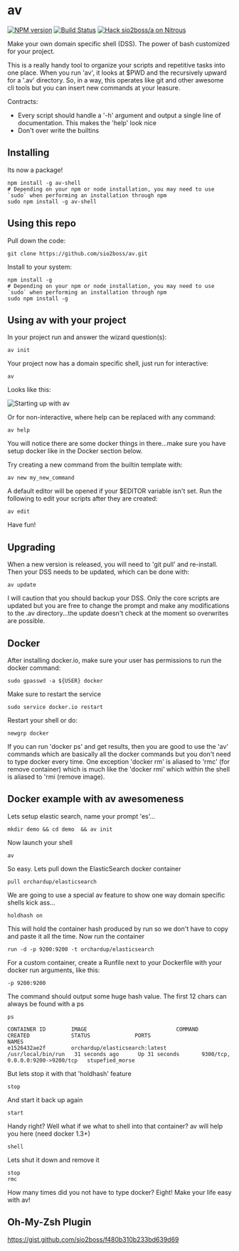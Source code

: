 # av

[![NPM version](http://img.shields.io/npm/v/av-shell.svg)](https://www.npmjs.com/package/av-shell) [![Build Status](https://travis-ci.org/sio2boss/av.svg)](https://travis-ci.org/sio2boss/av) [![Hack sio2boss/a on Nitrous](https://d3o0mnbgv6k92a.cloudfront.net/assets/hack-s-v1-0616054bfad452919522f1d08ad1fddf.png)](https://www.nitrous.io/hack_button?source=embed&runtime=go&repo=sio2boss%2Fav) 

Make your own domain specific shell (DSS).  The power of bash customized for your project.

This is a really handy tool to organize your scripts and repetitive tasks into one place.  When you run 'av', it looks at $PWD and the recursively upward for a '.av' directory.  So, in a way, this operates like git and other awesome cli tools but you can insert new commands at your leasure.

Contracts:
 * Every script should handle a '-h' argument and output a single line of documentation.  This makes the 'help' look nice
 * Don't over write the builtins
 
## Installing

Its now a package!
   
    npm install -g av-shell
    # Depending on your npm or node installation, you may need to use `sudo` when performing an installation through npm
    sudo npm install -g av-shell


## Using this repo

Pull down the code:

    git clone https://github.com/sio2boss/av.git

Install to your system:

    npm install -g
    # Depending on your npm or node installation, you may need to use `sudo` when performing an installation through npm
    sudo npm install -g


## Using av with your project

In your project run and answer the wizard question(s):

    av init

Your project now has a domain specific shell, just run for interactive:

    av

Looks like this:

![Starting up with av](https://raw.githubusercontent.com/sio2boss/av/master/doc/start.png)

Or for non-interactive, where help can be replaced with any command:

    av help

You will notice there are some docker things in there...make sure you have setup docker like in the Docker section below.

Try creating a new command from the builtin template with:

    av new my_new_command

A default editor will be opened if your $EDITOR variable isn't set.  Run the following to edit your scripts after they are created:

    av edit

Have fun!

## Upgrading

When a new version is released, you will need to 'git pull' and re-install.  Then your DSS needs to be updated, which can be done with:

    av update

I will caution that you should backup your DSS.  Only the core scripts are updated but you are free to change the prompt and make any modifications to the .av directory...the update doesn't check at the moment so overwrites are possible.

## Docker

After installing docker.io, make sure your user has permissions to run the docker command:

    sudo gpasswd -a ${USER} docker

Make sure to restart the service

    sudo service docker.io restart

Restart your shell or do:

    newgrp docker

If you can run 'docker ps' and get results, then you are good to use the 'av' commands which are basically all the docker commands but you don't need to type docker every time.  One exception 'docker rm' is aliased to 'rmc' (for remove container) which is much like the 'docker rmi' which within the shell is aliased to 'rmi (remove image).

## Docker example with av awesomeness

Lets setup elastic search, name your prompt 'es'...

    mkdir demo && cd demo  && av init

Now launch your shell

    av

So easy.  Lets pull down the ElasticSearch docker container

    pull orchardup/elasticsearch

We are going to use a special av feature to show one way domain specific shells kick ass...

    holdhash on

This will hold the container hash produced by run so we don't have to copy and paste it all the time.  Now run the container

    run -d -p 9200:9200 -t orchardup/elasticsearch

For a custom container, create a Runfile next to your Dockerfile with your docker run arguments, like this:

    -p 9200:9200

The command should output some huge hash value.  The first 12 chars can always be found with a ps

    ps

    CONTAINER ID        IMAGE                            COMMAND              CREATED             STATUS              PORTS                              NAMES
    e1526432ae2f        orchardup/elasticsearch:latest   /usr/local/bin/run   31 seconds ago      Up 31 seconds       9300/tcp, 0.0.0.0:9200->9200/tcp   stupefied_morse

But lets stop it with that 'holdhash' feature

    stop

And start it back up again

    start

Handy right?  Well what if we what to shell into that container?  av will help you here (need docker 1.3+)

    shell

Lets shut it down and remove it

    stop
    rmc

How many times did you not have to type docker?  Eight!  Make your life easy with av!

## Oh-My-Zsh Plugin

https://gist.github.com/sio2boss/f480b310b233bd639d69



